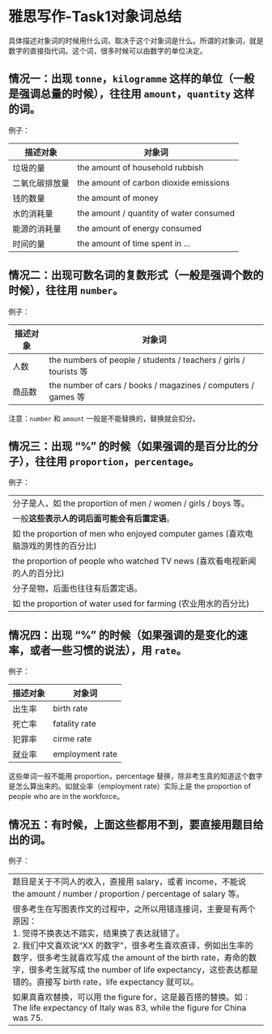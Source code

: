 # 雅思写作-Task1对象词总结

具体描述对象词的时候用什么词，取决于这个对象词是什么。所谓的对象词，就是数字的直接指代词。这个词，很多时候可以由数字的单位决定。

## 情况一：出现 `tonne`，`kilogramme` 这样的单位（一般是强调总量的时候），往往用 `amount`，`quantity` 这样的词。

例子：

| 描述对象 | 对象词 |
| --- | --- |
| 垃圾的量 | the amount of household rubbish |
| 二氧化碳排放量 | the amount of carbon dioxide emissions |
| 钱的数量 | the amount of money |
| 水的消耗量 | the amount / quantity of water consumed |
| 能源的消耗量 | the amount of energy consumed |
| 时间的量 | the amount of time spent in ... |

## 情况二：出现可数名词的复数形式（一般是强调个数的时候），往往用 `number`。

例子：

| 描述对象 | 对象词 |
| --- | --- |
| 人数 | the numbers of people / students / teachers / girls / tourists 等 |
| 商品数 | the number of cars / books / magazines / computers / games 等 |

注意：`number` 和 `amount` 一般是不能替换的，替换就会扣分。

## 情况三：出现 “%” 的时候（如果强调的是百分比的分子），往往用 `proportion`，`percentage`。

例子：

|  |
| --- |
| 分子是人，如 the proportion of men / women / girls / boys 等。 |
| 一般**这些表示人的词后面可能会有后置定语**。 |
| 如 the proportion of men who enjoyed computer games (喜欢电脑游戏的男性的百分比) |
| the proportion of people who watched TV news (喜欢看电视新闻的人的百分比) |
| 分子是物，后面也往往有后置定语。 |
| 如 the proportion of water used for farming (农业用水的百分比) |

## 情况四：出现 “%” 的时候（如果强调的是变化的速率，或者一些习惯的说法），用 `rate`。

例子：

| 描述对象 | 对象词 |
| --- | --- |
| 出生率 | birth rate |
| 死亡率 | fatality rate |
| 犯罪率 | cirme rate |
| 就业率 | employment rate |

这些单词一般不能用 proportion，percentage 替换，除非考生真的知道这个数字是怎么算出来的。如就业率（employment rate）实际上是 the proportion of people who are in the workforce。

## 情况五：有时候，上面这些都用不到，要直接用题目给出的词。

例子：

|  |
| --- |
| 题目是关于不同人的收入，直接用 salary，或者 income，不能说 the amount / number / proportion / percentage of salary 等。 |
| 很多考生在写图表作文的过程中，之所以用错连接词，主要是有两个原因：<br>1. 觉得不换表达不踏实，结果换了表达就错了。<br>2. 我们中文喜欢说“XX 的数字”，很多考生喜欢直译，例如出生率的数字，很多考生就喜欢写成 the amount of the birth rate，寿命的数字，很多考生就写成 the number of life expectancy，这些表达都是错的。直接写 birth rate，life expectancy 就可以。|
| 如果真喜欢替换，可以用 the figure for，这是最百搭的替换。如：The life expectancy of Italy was 83, while the figure for China was 75. |
